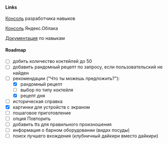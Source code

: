 #### Links

[Консоль](https://dialogs.yandex.ru/developer/skills/962f71ad-583a-4393-899b-a98578ac657b) разработчика навыков

[Консоль](https://console.cloud.yandex.ru/folders/b1gts2evht57ue2k9gp5/functions/function/d4epuoh3cv0og66hsbf7) Яндекс.Облака

[Документация](https://yandex.ru/dev/dialogs/alice/doc/protocol.html) по навыкам

#### Roadmap

- [ ] добить количество коктейлей до 50
- [ ] добавить рандомный рецепт по запросу, если пользовательский не найден
- [ ] рекомендации ("Что ты можешь предложить?"):
    - [x] рандомный рецепт 
    - [ ] выбор по типу коктейля
    - [x] рецепт дня
- [ ] историческая справка
- [x] картинки для устройств с экраном
- [ ] пошаговое приготовление
- [ ] опция Повторить
- [ ] добавить tts для правильного произношения
- [ ] информация о барном оборудовании (видах посуды)
- [ ] поиск лучшего вхождения (клубничный дайкири вместо дайкири)